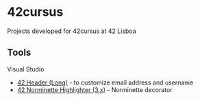 # 42cursus
Projects developed for 42cursus at 42 Lisboa

## Tools

Visual Studio
* [42 Header (Long)](https://marketplace.visualstudio.com/items?itemName=secondfry.42header-long) - to customize email address and username
* [42 Norminette Highlighter (3.x)](https://marketplace.visualstudio.com/items?itemName=MariusvanWijk-JoppeKoers.codam-norminette-3) - Norminette decorator
